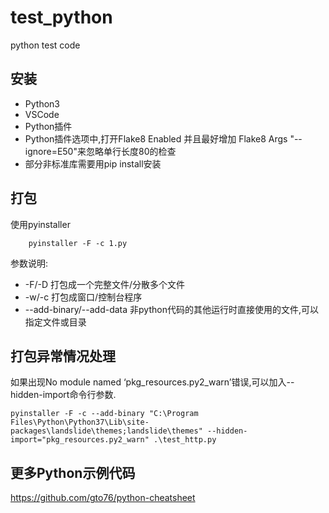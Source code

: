 # test_python
python test code

## 安装
- Python3
- VSCode
- Python插件
- Python插件选项中,打开Flake8 Enabled 并且最好增加 Flake8 Args "--ignore=E50"来忽略单行长度80的检查
- 部分非标准库需要用pip install安装

## 打包
使用pyinstaller
```
    pyinstaller -F -c 1.py
```
参数说明:
- -F/-D 打包成一个完整文件/分散多个文件
- -w/-c 打包成窗口/控制台程序
- --add-binary/--add-data 非python代码的其他运行时直接使用的文件,可以指定文件或目录
## 打包异常情况处理
如果出现No module named ‘pkg_resources.py2_warn’错误,可以加入--hidden-import命令行参数.

```
pyinstaller -F -c --add-binary "C:\Program Files\Python\Python37\Lib\site-packages\landslide\themes;landslide\themes" --hidden-import="pkg_resources.py2_warn" .\test_http.py
```

## 更多Python示例代码
<https://github.com/gto76/python-cheatsheet>